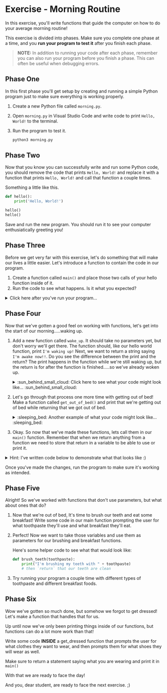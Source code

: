 # Exercise - Morning Routine

In this exercise, you'll write functions that guide the computer on how to do your average morning routine!

This exercise is divided into phases. Make sure you complete one phase at a time, and you **run your program to test it** after you finish each phase.

> **NOTE:** In addition to running your code after each phase, remember you can also run your program before you finish a phase. This can often be useful when debugging errors.

## Phase One

In this first phase you'll get setup by creating and running a simple Python program just to make sure everything is working properly.

1. Create a new Python file called `morning.py`.
1. Open `morning.py` in Visual Studio Code and write code to print `Hello, World!` to the terminal.
1. Run the program to test it.

    ```sh
    python3 morning.py
    ```

## Phase Two

Now that you know you can successfully write and run some Python code, you should remove the code that prints `Hello, World!` and replace it with a function that prints `Hello, World!` and call that function a couple times.

Something a little like this.

```python
def hello():
    print('Hello, World!')

hello()
hello()

```

Save and run the new program. You should run it to see your computer enthusiatically greeting you!

## Phase Three

Before we get very far with this exercise, let's do something that will make our lives a little easier. Let's introduce a function to contain the code in our program.

1. Create a function called `main()` and place those two calls of your hello function inside of it. 
1. Run the code to see what happens. Is it what you expected?

<details>
<summary>  Click here after you've run your program...  </summary>

3. Your code didn't do anything because you didn't call the `main()` function. Add code at the bottom of the `morning.py` file to call `main()`. When you're finished, your script should look like this:

    ```python
    def hello():
        print('Hello, World!')

    def main():
        hello()
        hello()


    main()
    ```

4. Now run your program again to see what happens. Is it what you expected?

> **NOTE:** This is another example of some patterns we saw in the lightning exercise about keeping our code organized.  Feel free to reference that again!

</details>

## Phase Four

Now that we've gotten a good feel on working with functions, let's get into the start of our morning.....waking up. 

1. Add a new function called `wake_up`. It should take no parameters yet, but don't worry we'll get there. The function should, like our hello world function, print `I'm waking up!`  Next, we want to return a string saying `I'm awake now!!`.
Do you see the difference between the print and the return?  The print happens in the function while we're still waking up, but the return is for after the function is finished.....so we've already woken up.

    <details>
    <summary> :sun_behind_small_cloud: Click here to see what your code might look like... :sun_behind_small_cloud: </summary>

    Example `wake_up` function code:

    ```python
    def wake_up():
        # print that we're waking up
        # then `return` that we woke up
    ```
    </details>

1. Let's go through that process one more time with getting out of bed!  Make a function called `get_out_of_bed()` and print that we're getting out of bed while returning that we got out of bed. 

    <details>
    <summary> :sleeping_bed: Another example of what your code might look like... :sleeping_bed: </summary>

    Example `get_out_of_bed` function code:

    ```python
    def get_out_of_bed():
        # print that we're getting out of bed
        # then `return` that we got out of bed
    ```
    </details>

1. Okay.  So now that we've made these functions, lets call them in our `main()` function.  Remember that when we return anything from a function we need to store that return in a variable to be able to use or print it. 

<details>
<summary> Hint: I've written code below to demonstrate what that looks like :) </summary>

Example of returning and using function return:

```python
def hello():
    print('Hello, World!')
    return "I've said hello now it's your turn"

def main():
    our_turn = hello()
    print(our_turn)

main()
```

Do we see whats happening there?  Look really closely!  When we call `hello` our function prints `'Hello, World!'`, but it **returns** a string saying its our turn.  With that return we can store (or "pipeline") that to a variable in main (that I've conveniently named our_turn), and then we can print it!  It's incredibly unseful to return things like this so they can be used whenever needed outside of our functions. 

</details>

Once you've made the changes, run the program to make sure it's working as intended.

## Phase Five

Alright!  So we've worked with functions that don't use parameters, but what about ones that do?

1. Now that we're out of bed, It's time to brush our teeth and eat some breakfast! Write some code in our main function prompting the user for what toothpaste they'll use and what breakfast they'll eat.

1. Perfect!  Now we want to take those variables and use them as parameters for our brushing and breakfast functions.

    Here's some helper code to see what that would look like:

    ```python
    def brush_teeth(toothpaste):
        print("I'm brushing my teeth with " + toothpaste)
        # then `return` that our teeth are clean
    ```

1. Try running your program a couple time with different types of toothpaste and different breakfast foods. 

## Phase Six

Wow we've gotten so much done, but somehow we forgot to get dressed!  Let's make a function that handles that for us. 

Up until now we've only been printing things inside of our functions, but functions can do a lot more work than that!

Write some code **INSIDE** a get_dressed function that prompts the user for what clothes they want to wear, and then prompts them for what shoes they will wear as well.  

Make sure to return a statement saying what you are wearing and print it in `main()`

With that we are ready to face the day!

And you, dear student, are ready to face the next exercise. ;)
